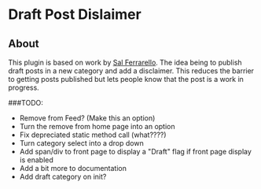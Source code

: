 # Draft Post Dislaimer

## About
This plugin is based on work by [Sal Ferrarello](https://salferrarello.com/draft-blog-posts/). The idea being to publish draft posts in a new category and add a disclaimer. This reduces the barrier to getting posts published but lets people know that the post is a work in progress.

###TODO:

 - Remove from Feed? (Make this an option)
 - Turn the remove from home page into an option
 - Fix depreciated static method call (what????)
 - Turn category select into a drop down
 - Add span/div to front page to display a "Draft" flag if front page display is enabled
 - Add a bit more to documentation
 - Add draft category on init?